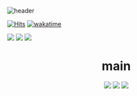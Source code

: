 ![header](https://capsule-render.vercel.app/api?type=waving&color=auto&height=300&section=header&text=Chobae's%20github:\)&fontSize=90)


<!-- 타이틀, 접속자수 확인태그  -->
[![Hits](https://hits.seeyoufarm.com/api/count/incr/badge.svg?url=https%3A%2F%2Fgithub.com%2FChoBaeKR&count_bg=%231C639B&title_bg=%23818181&icon=github.svg&icon_color=%23E7E7E7&title=Github&edge_flat=false)](https://hits.seeyoufarm.com) [![wakatime](https://wakatime.com/badge/user/e9677005-62e3-493c-8c14-3f89407b0a86.svg)](https://wakatime.com/@e9677005-62e3-493c-8c14-3f89407b0a86)

<!--각각 sns 태그  -->
 <a href="mailto:tmsprqo@gmail.com"><img src="https://img.shields.io/badge/gmail-EA4335?style=flat-square&logo=Gmail&logoColor=white"/></a>
 <a href="https://www.instagram.com/whqo/"><img src="https://img.shields.io/badge/instagram-E4405F?style=flat-square&logo=Instagram&logoColor=white"/></a>
 <a href="https://velog.io/@chobae"><img src="https://img.shields.io/badge/velog-20C997?style=flat-square&logo=Velog&logoColor=white"/></a>


<!---->
<div align="center">
 <h1> main</h1>
	<img src="https://img.shields.io/badge/Java-007396?style=flat&logo=Java&logoColor=white" />
	<img src="https://img.shields.io/badge/HTML5-E34F26?style=flat&logo=HTML5&logoColor=white" />
	<img src="https://img.shields.io/badge/CSS3-1572B6?style=flat&logo=CSS3&logoColor=white" />
</div>

















<!-- 안녕하세요😀

최근 `반응형 웹` 에 관심이 많습니다 !

FE 기술을 떠나 다른 `AI` `빅데이터` `블록체인`

같은 신기술에도 관심이 많고, 이야기하는 것을 좋아합니다 😁

현재는 `모각코` 라는 코딩테스트 스터디를 참여하고 있습니다🐱‍👤

 `react`를 공부하며, 평소 아이디어였던 심플한 정보 제공 웹을 제작 하고 있습니다 😊
 
## 💻 개발 경험 및 교육 Development experience and education. 
수리중 🔨
<!-- <a href="https://www.notion.so/Sally-2-f40b07bab9164c509556661fabfdf0c6">[2021. 07 ~ 08]     파이썬 코칭 스터디 🏆 (네이버 부스트 코스)</a>
 -->
<!-- ## 📚 My Skill.
FrontEnd - HTML, CSS, JS, REACT
 -->
